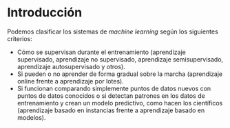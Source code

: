 # Introducción
Podemos clasificar los sistemas de *machine learning* según los siguientes criterios:

- Cómo se supervisan durante el entrenamiento (aprendizaje supervisado, aprendizaje no supervisado, aprendizaje semisupervisado, aprendizaje autosupervisado y otros).
- Si pueden o no aprender de forma gradual sobre la marcha (aprendizaje online frente a aprendizaje por lotes).
- Si funcionan comparando simplemente puntos de datos nuevos con puntos de datos conocidos o si detectan patrones en los datos de entrenamiento y crean un modelo predictivo, como hacen los científicos (aprendizaje basado en instancias frente a aprendizaje basado en modelos).
